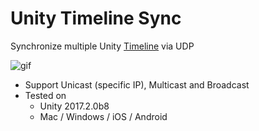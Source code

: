 Unity Timeline Sync
===

Synchronize multiple Unity [Timeline](https://docs.unity3d.com/Manual/TimelineSection.html) via UDP

![gif](https://i.imgur.com/mOMS12k.gif)

- Support Unicast (specific IP), Multicast and Broadcast
- Tested on
	- Unity 2017.2.0b8
	- Mac / Windows / iOS / Android